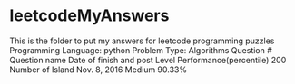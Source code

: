 # leetcodeMyAnswers
This is the folder to put my answers for leetcode programming puzzles
Programming Language: python
Problem Type:         Algorithms
Question #    Question name         Date of finish and post     Level       Performance(percentile)
200           Number of Island      Nov. 8, 2016                Medium      90.33%

           
